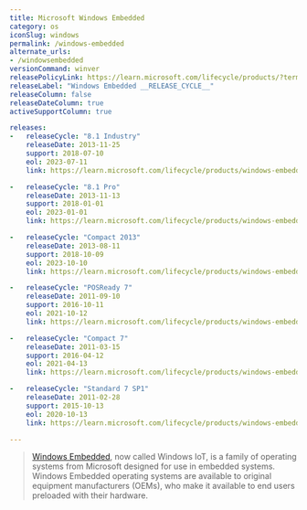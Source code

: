 ```yaml
---
title: Microsoft Windows Embedded
category: os
iconSlug: windows
permalink: /windows-embedded
alternate_urls:
- /windowsembedded
versionCommand: winver
releasePolicyLink: https://learn.microsoft.com/lifecycle/products/?terms=Windows%20Embedded
releaseLabel: "Windows Embedded __RELEASE_CYCLE__"
releaseColumn: false
releaseDateColumn: true
activeSupportColumn: true

releases:
-   releaseCycle: "8.1 Industry"
    releaseDate: 2013-11-25
    support: 2018-07-10
    eol: 2023-07-11
    link: https://learn.microsoft.com/lifecycle/products/windows-embedded-81-industry

-   releaseCycle: "8.1 Pro"
    releaseDate: 2013-11-13
    support: 2018-01-01
    eol: 2023-01-01
    link: https://learn.microsoft.com/lifecycle/products/windows-embedded-81-pro

-   releaseCycle: "Compact 2013"
    releaseDate: 2013-08-11
    support: 2018-10-09
    eol: 2023-10-10
    link: https://learn.microsoft.com/lifecycle/products/windows-embedded-compact-2013

-   releaseCycle: "POSReady 7"
    releaseDate: 2011-09-10
    support: 2016-10-11
    eol: 2021-10-12
    link: https://learn.microsoft.com/lifecycle/products/windows-embedded-posready-7

-   releaseCycle: "Compact 7"
    releaseDate: 2011-03-15
    support: 2016-04-12
    eol: 2021-04-13
    link: https://learn.microsoft.com/lifecycle/products/windows-embedded-compact-7

-   releaseCycle: "Standard 7 SP1"
    releaseDate: 2011-02-28
    support: 2015-10-13
    eol: 2020-10-13
    link: https://learn.microsoft.com/lifecycle/products/windows-embedded-standard-7

---
```


> [Windows Embedded](https://developer.microsoft.com/windows/iot/), now called Windows IoT, is a
> family of operating systems from Microsoft designed for use in embedded systems. Windows Embedded
> operating systems are available to original equipment manufacturers (OEMs), who make it available
> to end users preloaded with their hardware.
